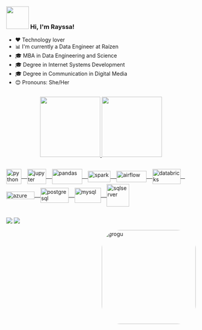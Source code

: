 ### <img src="https://i.pinimg.com/originals/17/07/46/17074670b1d2d663fe3521a03f40c37c.gif" width="60"> Hi, I'm Rayssa! 

 - :hearts: Technology lover 
 - :bar_chart: I'm currently a Data Engineer at Raízen
 - :mortar_board: MBA in Data Engineering and Science
 - :mortar_board: Degree in Internet Systems Development
 - :mortar_board: Degree in Communication in Digital Media
 - :blush: Pronouns: She/Her
  
## 

<div align="center">
  <a href="https://github.com/rayssawho">
  <img height="160em" src="https://github-readme-stats.vercel.app/api?username=rayssawho&show_icons=true&theme=dark&include_all_commits=true&count_private=false"/>
  <img height="160em" src="https://github-readme-stats.vercel.app/api/top-langs/?username=rayssawho&layout=compact&langs_count=7&theme=dark"/>
</div>

## 
                                                                             
<div align="left" style="display: inline_block">
  <img align="center" alt="python" height="40" width="40" src="https://seeklogo.com/images/P/python-logo-C50EED1930-seeklogo.com.png">&nbsp;&nbsp;&nbsp;
  <img align="center" alt="jupyter" height="40" width="50" src="https://cdn.jsdelivr.net/gh/devicons/devicon/icons/jupyter/jupyter-original-wordmark.svg">&nbsp;&nbsp;&nbsp;
  <img align="center" alt="pandas" height="40" width="80" src="https://cdn.prod.website-files.com/655926fa24195711dbf38624/662815b1f8e7ea8ce6c88ccb_Pandas-logo.webp">&nbsp;&nbsp;&nbsp;
  <img align="center" alt="spark" height="30" width="60" src="https://upload.wikimedia.org/wikipedia/commons/thumb/f/f3/Apache_Spark_logo.svg/1200px-Apache_Spark_logo.svg.png">&nbsp;&nbsp;&nbsp;
  <img align="center" alt="airflow" height="30" width="80" src="https://upload.wikimedia.org/wikipedia/commons/d/de/AirflowLogo.png">&nbsp;&nbsp;&nbsp;
  <img align="center" alt="databricks" height="40" width="75" src="https://upload.wikimedia.org/wikipedia/commons/6/63/Databricks_Logo.png">&nbsp;&nbsp;&nbsp;
  <img align="center" alt="azure" height="20" width="75" src="https://upload.wikimedia.org/wikipedia/commons/thumb/a/a8/Microsoft_Azure_Logo.svg/2560px-Microsoft_Azure_Logo.svg.png">&nbsp;&nbsp;&nbsp;
  <img align="center" alt="postgresql" height="40" width="75" src="https://miro.medium.com/v2/resize:fit:610/1*lZrXmWJRDLqIImJThs5Lrw.png">&nbsp;&nbsp;&nbsp;
  <img align="center" alt="mysql" height="40" width="70" src="https://d1.awsstatic.com/asset-repository/products/amazon-rds/1024px-MySQL.ff87215b43fd7292af172e2a5d9b844217262571.png">&nbsp;&nbsp;&nbsp;
  <img align="center" alt="sqlserver" height="60" width="60" src="https://cdn-icons-png.flaticon.com/512/5968/5968364.png">
</div>




</div>
  
## 
  
 <div align="left"> 
 
 <a href = "mailto:rayssarte@gmail.com"><img src="https://img.shields.io/badge/-Gmail-%23333?style=for-the-badge&logo=gmail&logoColor=white" target="_blank"></a>
 <a href="https://www.linkedin.com/in/rayssarte/" target="_blank"><img src="https://img.shields.io/badge/-LinkedIn-%230077B5?style=for-the-badge&logo=linkedin&logoColor=white" target="_blank"></a> 
 
</div>

<img align="right" alt="grogu" height="250" style="border-radius:50px;" src="https://media0.giphy.com/media/wCDW0yf9gf77c9vIVZ/giphy.gif?cid=790b7611710f7e47de0198c6d3a8e44b869d2186f288e3ac&rid=giphy.gif&ct=s">

